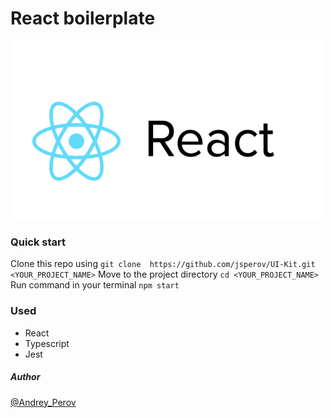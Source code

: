 # React boilerplate

![GitHub Logo](./react-logo.png)

### Quick start

Clone this repo using `git clone  https://github.com/jsperov/UI-Kit.git <YOUR_PROJECT_NAME>`
Move to the project directory `cd <YOUR_PROJECT_NAME>`
Run command in your terminal `npm start`

### Used

- React
- Typescript
- Jest

##### Author

[@Andrey_Perov](https://github.com/jsperov)

